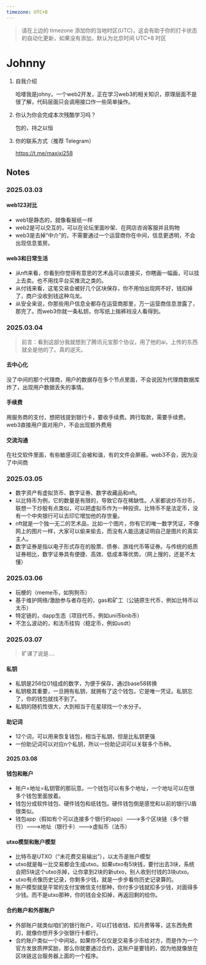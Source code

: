 ```yaml
---
timezone: UTC+8
---
```


> 请在上边的 timezone 添加你的当地时区(UTC)，这会有助于你的打卡状态的自动化更新，如果没有添加，默认为北京时间 UTC+8 时区


# Johnny

1. 自我介绍

    哈喽我是johny，一个web2开发，正在学习web3的相关知识，原理层面不是很了解，代码层面只会调用接口作一些简单操作。

2. 你认为你会完成本次残酷学习吗？
    
    包的，持之以恒
3. 你的联系方式（推荐 Telegram）
    
    https://t.me/maxixi258

## Notes

<!-- Content_START -->

### 2025.03.03

#### web123对比
- web1是静态的，就像看报纸一样
- web2是可以交互的，可以在论坛里面吵架、在网店咨询客服并且购物
- web3是去掉“中介”的，不需要通过一个运营商你在中间，信息更透明，不会出现信息茧房。
#### web3和日常生活
- 从nft来看，你看到你觉得有意思的艺术品可以直接买，你瞎画一幅画，可以挂上去卖。也不用找平台买推流之类的。
- 从付钱来看，这笔交易会被好几个区块保存，你不用怕出现网不好，钱扣掉了，商户没收到钱这种乌龙。
- 从安全来说，你那些用户信息全都存在运营商那里，万一运营商信息泄露了，那完了。而web3你就一条私钥，你写纸上揣裤裆没人看得到。

### 2025.03.04

> 前言：看到这部分我就想到了腾讯元宝那个协议，用了他的ai，上传的东西就全是他的了。真的逆天。

#### 去中心化
没了中间的那个代理商，用户的数据存在多个节点里面，不会说因为代理商数据库炸了，出现用户数据丢失的事情。
#### 手续费
用服务商的支付，想把钱提到银行卡，要收手续费。跨行取款，需要手续费。web3直接用户面对用户，不会出现额外费用
#### 交流沟通
在社交软件里面，有些敏感词汇会被和谐，有的文件会屏蔽。web3不会，因为没了中间商

### 2025.03.05

- 数字资产有虚拟货币、数字证券、数字收藏品和nft。
- 以比特币为例，它的数量是有限的，导致它存在稀缺性。人家都说炒币炒币，联想一下炒股有点类似，可以把虚拟币作为一种投资。比特币不是法定币，没有一个中央银行可以去印它增加他的存世量。
- nft就是一个独一无二的艺术品，比如一个图片，你有它的唯一数字凭证，不像网上的图片一样，大家可以偷来偷去，而没有人能迅速证明自己是图片的真实主人。
- 数字证券是指以电子形式存在的股票、债券、游戏代币等证券。与传统的纸质证券相比，数字证券具有便捷、高效、低成本等优势。（网上搜的，还是不太懂）

### 2025.03.06

- 玩梗的（meme币，如狗狗币）
- 基于维护网络/激励参与者存在的，gas和矿工（公链原生代币，例如比特币以太币）
- 特定链的，dapp生态（项目代币，例如uni币bnb币）
- 不怎么波动的，和法币挂钩（稳定币，例如usdt）

### 2025.03.07

> 旷课了说是....

#### 私钥
- 私钥是256位01组成的数字，为便于保存，通过base58转换
- 私钥极其重要，一旦拥有私钥，就拥有了这个钱包，它是唯一凭证。私钥忘了，你的钱包就找不到了。
- 私钥的随机性很大，大到相当于在星球找一个水分子。
#### 助记词
- 12个词，可以用来恢复钱包，相当于私钥，但是比私钥更强
- 一份助记词可以对应n个私钥，所以一份助记词可以关联多个币种。

#### 2025.03.08

#### 钱包和账户
- 账户=地址=私钥管的那玩意。一个钱包可以有多个地址，一个地址可以在很多个钱包里面放着。
- 钱包分成软件钱包、硬件钱包和纸钱包。硬件钱包倒是感觉和以前的银行U盾很类似。
- 钱包app（假如有个可以连接多个银行的app）--->多个区块链（多个银行）--->地址（银行卡）--->虚拟币（法币）
#### utxo模型和账户模型
- 比特币是UTXO（“未花费交易输出”），以太币是账户模型
- utxo就是每一比交易都会生成utxo。如果utxo有5块钱，要付出去3块，系统会把5块这个utxo杀掉，让你拿到2块的新utxo，别人收到付钱的3块utxo。
- utxo有点像历史记录，你剩多少钱，就是一步步看你历史记录算的。
- 账户模型就是平常的支付宝微信支付那种，你付多少钱就扣多少钱，对面得多少钱。而不是utxo那种，你的钱会全扣掉，再返回剩的给你。
#### 合约账户和外部账户
- 外部账户就类似咱们的银行账户，可以打钱收钱、扣月费等等，这东西免费的，就像你想开多少张银行卡都行。
- 合约账户类似一个中间站，如果你不仅仅是交易多少币给对方，而是作为一个官方发放质押奖励，那么你就要通过合约，这账户是要钱的，因为他就像放在区块链这台服务器上面的一个程序。


<!-- Content_END -->
